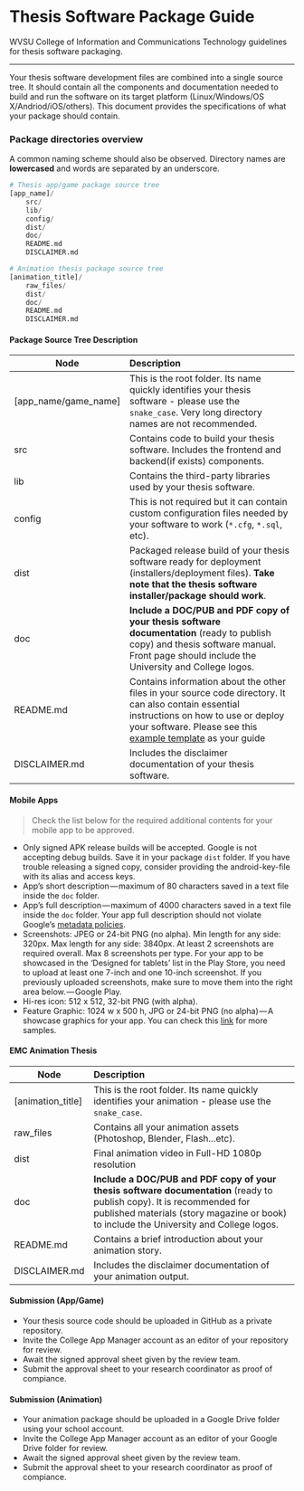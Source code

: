 # Thesis Software Package Guide
WVSU College of Information and Communications Technology guidelines for thesis software packaging.

***

Your thesis software development files are combined into a single source tree. It should contain all the components and documentation needed to build and run the software on its target platform (Linux/Windows/OS X/Andriod/iOS/others). This document provides the specifications of what your package should contain.

### Package directories overview
A common naming scheme should also be observed. Directory names are **lowercased** and words are separated by an underscore.

```python
# Thesis app/game package source tree
[app_name]/
    src/
    lib/
    config/
    dist/
    doc/
    README.md
    DISCLAIMER.md
```

```python
# Animation thesis package source tree
[animation_title]/
    raw_files/ 
    dist/ 
    doc/
    README.md
    DISCLAIMER.md
```

#### Package Source Tree Description

| Node | Description |
| ---- | :---- |
| [app_name/game_name] | This is the root folder. Its name quickly identifies your thesis software - please use the ```snake_case```. Very long directory names are not recommended. |
| src | Contains code to build your thesis software. Includes the frontend and backend(if exists) components. |
| lib | Contains the third-party libraries used by your thesis software. |
| config | This is not required but it can contain custom configuration files needed by your software to work (```*.cfg```, ```*.sql```, etc). |
| dist |Packaged release build of your thesis software ready for deployment (installers/deployment files). **Take note that the thesis software installer/package should work**. |
| doc | **Include a DOC/PUB and PDF copy of your thesis software documentation** (ready to publish copy) and thesis software manual. Front page should include the University and College logos. |
| README.md | Contains information about the other files in your source code directory. It can also contain essential instructions on how to use or deploy your software. Please see this [example template](https://gist.github.com/jxson/1784669) as your guide|
| DISCLAIMER.md | Includes the disclaimer documentation of your thesis software. |

#### Mobile Apps
> Check the list below for the required additional contents for your mobile app to be approved.

* Only signed APK release builds will be accepted. Google is not accepting debug builds. Save it in your package ```dist``` folder. If you have trouble releasing a signed copy, consider providing the android-key-file with its alias and access keys.
* App’s short description — maximum of 80 characters saved in a text file inside the ```doc``` folder.
* App’s full description — maximum of 4000 characters saved in a text file inside the ```doc``` folder. Your app full description should not violate Google’s [metadata policies](https://play.google.com/about/storelisting-promotional/metadata/).
* Screenshots: JPEG or 24-bit PNG (no alpha). Min length for any side: 320px. Max length for any side: 3840px. At least 2 screenshots are required overall. Max 8 screenshots per type. For your app to be showcased in the ‘Designed for tablets’ list in the Play Store, you need to upload at least one 7-inch and one 10-inch screenshot. If you previously uploaded screenshots, make sure to move them into the right area below. — Google Play.
* Hi-res icon: 512 x 512, 32-bit PNG (with alpha).
* Feature Graphic: 1024 w x 500 h, JPG or 24-bit PNG (no alpha) — A showcase graphics for your app. You can check this [link](https://dribbble.com/shots/1711557-Google-Play-Screenshots-Feature-Graphic-and-More) for more samples.

#### EMC Animation Thesis
| Node | Description |
| ---- | :---- |
| [animation_title] | This is the root folder. Its name quickly identifies your animation - please use the ```snake_case```. |
| raw_files | Contains all your animation assets (Photoshop, Blender, Flash...etc). |
| dist | Final animation video in Full-HD 1080p resolution |
| doc | **Include a DOC/PUB and PDF copy of your thesis software documentation** (ready to publish copy). It is recommended for published materials (story magazine or book) to include the University and College logos. |
| README.md | Contains a brief introduction about your animation story. |
| DISCLAIMER.md | Includes the disclaimer documentation of your animation output. |

#### Submission (App/Game)
* Your thesis source code should be uploaded in GitHub as a private repository.
* Invite the College App Manager account as an editor of your repository for review.
* Await the signed approval sheet given by the review team.
* Submit the approval sheet to your research coordinator as proof of compiance.

#### Submission (Animation)
* Your animation package should be uploaded in a Google Drive folder using your school account.
* Invite the College App Manager account as an editor of your Google Drive folder for review.
* Await the signed approval sheet given by the review team.
* Submit the approval sheet to your research coordinator as proof of compiance.
